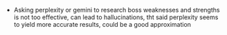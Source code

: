 - Asking perplexity or gemini to research boss weaknesses and strengths is not too effective, can lead to hallucinations, tht said perplexity seems to yield more accurate results, could be a good approximation